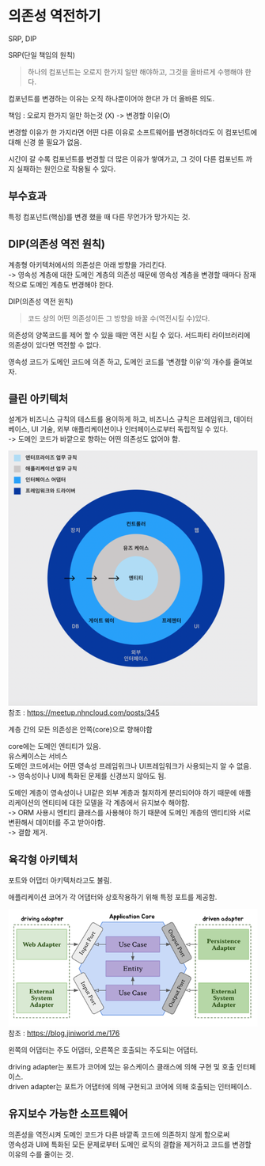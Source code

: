 의존성 역전하기
==

SRP, DIP

SRP(단일 책임의 원칙)<br>
>하나의 컴포넌트는 오로지 한가지 일만 해야하고, 그것을 올바르게 수행해야 한다.

컴포넌트를 변경하는 이유는 오직 하나뿐이어야 한다! 가 더 올바른 의도.

책임 : 오로지 한가지 일만 하는것 (X) -> 변경할 이유(O)

변경할 이유가 한 가지라면 어떤 다른 이유로 소프트웨어를 변경하더라도 이 컴포넌트에 대해 신경 쓸 필요가 없음. 

시간이 갈 수록 컴포넌트를 변경할 더 많은 이유가 쌓여가고, 그 것이 다른 컴포넌트 까지 실패하는 원인으로 작용될 수 있다.

부수효과
--
특정 컴포넌트(핵심)를 변경 했을 때 다른 무언가가 망가지는 것. 

DIP(의존성 역전 원칙)
--
계층형 아키텍처에서의 의존성은 아래 방향을 가리킨다.<br>
-> 영속성 계층에 대한 도메인 계층의 의존성 때문에 영속성 계층을 변경할 때마다 잠재적으로 도메인 계층도 변경해야 한다.

DIP(의존성 역전 원칙)
> 코드 상의 어떤 의존성이든 그 방향을 바꿀 수(역전시킬 수)있다.

의존성의 양쪽코드를 제어 할 수 있을 때만 역전 시킬 수 있다. 서드파티 라이브러리에 의존성이 있다면 역전할 수 없다. 

영속성 코드가 도메인 코드에 의존 하고, 도메인 코드를 '변경할 이유'의 개수를 줄여보자.

클린 아키텍처
--
설계가 비즈니스 규칙의 테스트를 용이하게 하고, 비즈니스 규칙은 프레임워크, 데이터베이스, UI 기술, 외부 애플리케이션이나 인터페이스로부터 독립적일 수 있다.<br>
-> 도메인 코드가 바깥으로 향하는 어떤 의존성도 없어야 함.

![img.png](img.png) <br>
참조 : https://meetup.nhncloud.com/posts/345

계층 간의 모든 의존성은 안쪽(core)으로 향해야함

core에는 도메인 엔티티가 있음.<br>
유스케이스는 서비스<br>
도메인 코드에서는 어떤 영속성 프레임워크나 UI프레임워크가 사용되는지 알 수 없음. <br>
-> 영속성이나 UI에 특화된 문제를 신경쓰지 않아도 됨. 

도메인 계층이 영속성이나 UI같은 외부 계층과 철저하게 분리되어야 하기 때문에 애플리케이션의 엔티티에 대한 모델을 각 계층에서 유지보수 해야함.<br>
-> ORM 사용시 엔티티 클래스를 사용해야 하기 때문에 도메인 계층의 엔티티와 서로 변환해서 데이터를 주고 받아야함.<br>
-> 결합 제거.

육각형 아키텍처
--
포트와 어댑터 아키텍처라고도 불림.

애플리케이션 코어가 각 어댑터와 상호작용하기 위해 특정 포트를 제공함. 

![img_1.png](img_1.png) <br>
참조 : https://blog.jiniworld.me/176

왼쪽의 어댑터는 주도 어댑터, 오른쪽은 호출되는 주도되는 어댑터.

driving adapter는 포트가 코어에 있는 유스케이스 클래스에 의해 구현 및 호출 인터페이스.<br>
driven adapter는 포트가 어댑터에 의해 구현되고 코어에 의해 호출되는 인터페이스.

유지보수 가능한 소프트웨어
--
의존성을 역전시켜 도메인 코드가 다른 바깥족 코드에 의존하지 않게 함으로써<br>
영속성과 UI에 특화된 모든 문제로부터 도메인 로직의 결합을 제거하고 코드를 변경할 이유의 수를 줄이는 것.

